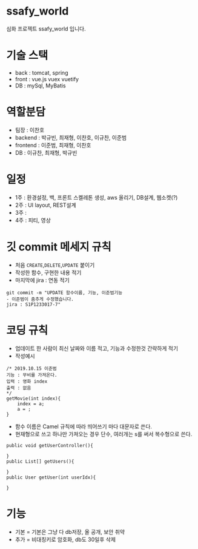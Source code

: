 # ssafy_world

심화 프로젝트 ssafy_world 입니다.

# 기술 스택
- back : tomcat, spring
- front : vue.js vuex vuetify
- DB : mySql, MyBatis

# 역할분담
- 팀장 : 이찬호
- backend : 박규빈, 최재형, 이찬호, 이규찬, 이준범
- frontend : 이준범, 최재형, 이찬호
- DB : 이규찬, 최재형, 박규빈

# 일정
- 1주 : 환경설정, 백, 프론트 스켈레톤 생성, aws 올리기, DB설계, 웹소켓(?)
- 2주 : UI layout, REST설계 
- 3주 : 
- 4주 : 피티, 영상

# 깃 commit 메세지 규칙
- 처음 `CREATE`,`DELETE`,`UPDATE` 붙이기
- 작성한 함수, 구현한 내용 적기
- 마지막에 jira : 연동 적기
```
git commit -m "UPDATE 함수이름, 기능, 이준범기능
- 이준범이 춤추게 수정했습니다.
jira : S1P1233017-7"
```

# 코딩 규칙
- 업데이트 한 사람이 최신 날짜와 이름 적고, 기능과 수정한것 간략하게 적기
- 작성예시
```
/* 2019.10.15 이준범
기능 : 무비를 가져온다.
입력 : 영화 index
출력 : 없음
*/
getMovie(int index){
    index = a;
    a = ;
}
```

- 함수 이름은 Camel 규칙에 따라 띄어쓰기 마다 대문자로 쓴다.
- 현재형으로 쓰고 하나만 가져오는 경우 단수, 여러개는 s를 써서 복수형으로 쓴다.
```
public void getUserController(){
    
}
public List[] getUsers(){
    
}
public User getUser(int userIdx){
    
}
```

# 기능
- 기본 = 기본은 그냥 다 db저장, 올 공개, 보안 취약
- 추가 = 비대칭키로 암호화, db도 30일후 삭제

